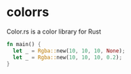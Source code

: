 # colorrs

Color.rs is a color library for Rust

```rust
fn main() {
  let _ = Rgba::new(10, 10, 10, None);
  let _ = Rgba::new(10, 10, 10, 0.2);
}
```
